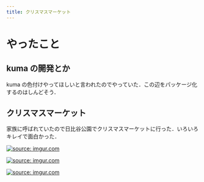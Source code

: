 ```yaml
---
title: クリスマスマーケット
---
```




# やったこと

## kuma の開発とか

kuma の色付けやってほしいと言われたのでやっていた．この辺をパッケージ化するのはしんどそう．


## クリスマスマーケット

家族に呼ばれていたので日比谷公園でクリスマスマーケットに行った．いろいろキレイで面白かった．

<a href="https://imgur.com/T1FpaMs" class="embedly-card"><img src="https://i.imgur.com/T1FpaMs.jpg" title="source: imgur.com" /></a>

<a href="https://imgur.com/9CWRayE" class="embedly-card"><img src="https://i.imgur.com/9CWRayE.jpg" title="source: imgur.com" /></a>

<a href="https://imgur.com/Cyr8fVC" class="embedly-card"><img src="https://i.imgur.com/Cyr8fVC.jpg" title="source: imgur.com" /></a>
